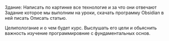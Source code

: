 Здание: Написать по картинке все технологие и за что они отвечают
Задание которое мы выполним на уроки, скачать программу Obsidian в ней писать Описать статью.

Целипологание и о чем будет курс. Выслушать его цели и обьяснить важность изучение программировние с фундаментальных основ.